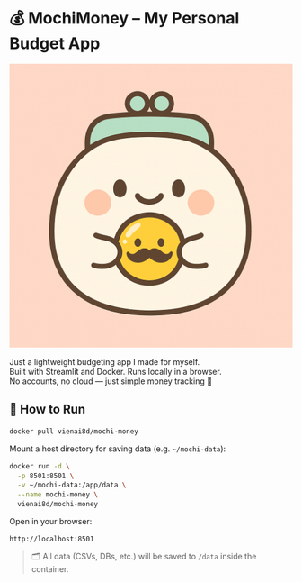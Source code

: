 # 💰 MochiMoney – My Personal Budget App

![MochiMoney Icon](assets/icon/mochi_icon_1024.png)

Just a lightweight budgeting app I made for myself.  
Built with Streamlit and Docker. Runs locally in a browser.  
No accounts, no cloud — just simple money tracking 💸

## 🚀 How to Run

```bash
docker pull vienai8d/mochi-money
```

Mount a host directory for saving data (e.g. `~/mochi-data`):

```bash
docker run -d \
  -p 8501:8501 \
  -v ~/mochi-data:/app/data \
  --name mochi-money \
  vienai8d/mochi-money
```

Open in your browser:

```
http://localhost:8501
```

> 🗂 All data (CSVs, DBs, etc.) will be saved to `/data` inside the container.
